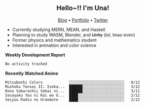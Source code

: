 <h2 align="center">
  Hello~!! I'm Una!
</h2>

<p align="center">
  <a href="https://anarchy.website/">Blog</a> &bull;
  <a href="https://una-ada.github.io/">Portfolio</a> &bull;
  <a href="https://twitter.com/xn__z7x">Twitter</a>
</p>

- Currently studying MERN, MEAN, and Haskell
- Planning to study WASM, Blender, and ~~Unity~~ (lol, lmao even)
- Former physics and mathematics student
- Interested in animation and color science

**Weekly Development Report**

<!--START_SECTION:waka-->

```txt
No activity tracked
```

<!--END_SECTION:waka-->

**Recently Watched Anime**

<!-- RECENT-ANIME:START -->

    Mitsuboshi Colors            ░░░░░░░░░░░░░░░░░░░░░░░░░   0/12
    Mushoku Tensei II: Iseka...  ██████░░░░░░░░░░░░░░░░░░░   3/12
    Kono Subarashii Sekai ni...  ██████░░░░░░░░░░░░░░░░░░░   3/11
    Sasayaku You ni Koi wo U...  ████░░░░░░░░░░░░░░░░░░░░░   2/12
    Seiyuu Radio no Uraomote     ████░░░░░░░░░░░░░░░░░░░░░   2/12
<!-- RECENT-ANIME:END -->
